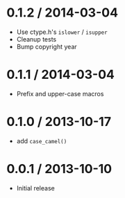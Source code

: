 
0.1.2 / 2014-03-04
==================

 * Use ctype.h's `islower` / `isupper`
 * Cleanup tests
 * Bump copyright year

0.1.1 / 2014-03-04
==================

 * Prefix and upper-case macros

0.1.0 / 2013-10-17
==================

 * add `case_camel()`

0.0.1 / 2013-10-10
==================

 * Initial release
